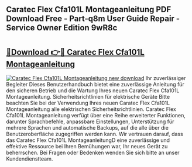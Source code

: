 ## Caratec Flex Cfa101L Montageanleitung PDF Download Free - Part-q8m User Guide Repair - Service Owner Edition 9wR8c

# <h2><a href="http://df71qtu.blite.top/?on=Caratec+Flex+Cfa101L+Montageanleitung">🔗Download 👉🔴 Caratec Flex Cfa101L Montageanleitung</a></h2>

[![Caratec Flex Cfa101L Montageanleitung new download](https://i.imgur.com/lujVjoI.png)](http://df71qtu.blite.top/?on=Caratec+Flex+Cfa101L+Montageanleitung)
Ihr zuverlässiger Begleiter Dieses Benutzerhandbuch bietet eine zuverlässige Anleitung für den sicheren Betrieb und die Wartung Ihres neuen Caratec Flex Cfa101L Montageanleitung. Sicherheitsrichtlinien für elektrische Geräte Bitte beachten Sie bei der Verwendung Ihres neuen Caratec Flex Cfa101L Montageanleitung alle elektrischen Sicherheitsrichtlinien. Caratec Flex Cfa101L Montageanleitung verfügt über eine Reihe erweiterter Funktionen, darunter Sprachbefehle, anpassbare Einstellungen, Unterstützung für mehrere Sprachen und automatische Backups, auf die alle über die Benutzeroberfläche zugegriffen werden kann. Wir vertrauen darauf, dass das Caratec Flex Cfa101L MontageanleitungD eine zuverlässige und effektive Ressource bei Ihren Bemühungen war, Ihr neues Gerät zu beherrschen. Bei Fragen oder Bedenken wenden Sie sich bitte an unser Kundendienstteam.

